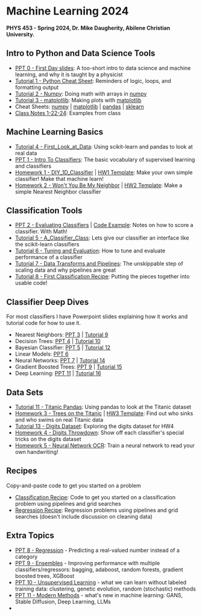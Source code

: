 # Machine Learning 2024
**PHYS 453 - Spring 2024, Dr. Mike Daugherity, Abilene Christian University.**

## Intro to Python and Data Science Tools
* [PPT 0 - First Day slides](pdf/ML0.pdf): A too-short intro to data science and machine learning, and why it is taught by a physicist
* [Tutorial 1 - Python Cheat Sheet](tutorial/Tutorial_01_Python_Cheat_Sheet.ipynb):  Reminders of logic, loops, and formatting output 
* [Tutorial 2 - Numpy](tutorial/Tutorial_02_Numpy.ipynb): Doing math with arrays in [numpy](https://numpy.org/)
* [Tutorial 3 - matplotlib](tutorial/Tutorial_03_Plots_with_matplotlib.ipynb): Making plots with [matplotlib](https://matplotlib.org/)
* Cheat Sheets: [numpy](pdf/numpy_cheat_sheet.pdf) | [matplotlib](pdf/matplotlib_cheat_sheet.pdf) | [pandas](pdf/pandas_cheat_sheet.pdf) | [sklearn](pdf/sklearn_cheat_sheet.pdf)
* [Class Notes 1-22-24](class/Class_1_22_24_Intro.ipynb): Examples from class


## Machine Learning Basics
* [Tutorial 4 - First_Look_at_Data](tutorial/Tutorial_04_First_Look_at_Data.ipynb): Using scikit-learn and pandas to look at real data
* [PPT 1 - Intro To Classifiers](pdf/ML1.pdf): The basic vocabulary of supervised learning and classifiers 
* [Homework 1 - DIY_1D_Classifier](class/HW1_DIY_1D_Classifier.ipynb) | [HW1 Template](class/HW1_Template.ipynb): Make your own simple classifier!  Make that machine learn!
* [Homework 2 - Won't You Be My Neighbor](class/HW2_Neighbors.ipynb) | [HW2 Template](class/HW2_Template.ipynb): Make a simple Nearest Neighbor classifier

## Classification Tools
* [PPT 2 - Evaluating Classifiers](pdf/ML2.pdf) | [Code Example](class/Metrics_examples.ipynb): Notes on how to score a classifier.  With Math!
* [Tutorial 5 - A_Classifier_Class](tutorial/Tutorial_05_A_Classifier_Class.ipynb): Lets give our classifier an interface like the scikit-learn classifiers
* [Tutorial 6 - Tuning and Evaluation](tutorial/Tutorial_06_Tuning_and_Evaluation.ipynb): How to tune and evaluate performance of a classifier
* [Tutorial 7 - Data Transforms and Pipelines](tutorial/Tutorial_07_Transforms_and_Pipelines.ipynb): The unskippable step of scaling data and why pipelines are great
* [Tutorial 8 - First Classification Recipe](tutorial/Tutorial_08_First_Classification_Recipe.ipynb): Putting the pieces together into usable code!

## Classifier Deep Dives
For most classifiers I have Powerpoint slides explaining how it works and tutorial code for how to use it.
* Nearest Neighbors:  [PPT 3](pdf/ML3.pdf) | [Tutorial 9](tutorial/Tutorial_09_Nearest_Neighbors.ipynb)
* Decision Trees: [PPT 4](pdf/ML4.pdf) | [Tutorial 10](tutorial/Tutorial_10_Decision_Trees.ipynb)
* Bayesian Classifier: [PPT 5](pdf/ML5.pdf) | [Tutorial 12](tutorial/Tutorial_12_Bayesian_Classifier.ipynb)
* Linear Models: [PPT 6](pdf/ML6.pdf)
* Neural Networks: [PPT 7](pdf/ML7.pdf) | [Tutorial 14](tutorial/Tutorial_14_Neural_Networks.ipynb)
* Gradient Boosted Trees: [PPT 9](pdf/ML9.pdf) | [Tutorial 15](tutorial/Tutorial_15_Boosted_Trees.ipynb)
* Deep Learning: [PPT 11](pdf/ML11.pdf) | [Tutorial 16](tutorial/Tutorial_16_Deep_Learning_Intro.ipynb) 

## Data Sets
* [Tutorial 11 - Titanic Pandas](tutorial/Tutorial_11_Titanic_Pandas.ipynb): Using pandas to look at the Titanic dataset
* [Homework 3 - Trees on the Titanic](class/HW3_Trees_on_the_Titanic.ipynb) | [HW3 Template](class/HW3_Template.ipynb): Find out who sinks and who swims on real Titanic data
* [Tutorial 13 - Digits Dataset](tutorial/Tutorial_13_Digits_Dataset.ipynb): Exploring the digits dataset for HW4
* [Homework 4 - Digits Throwdown](class/HW4_Digits_Throwdown.ipynb): Show off each classifier's special tricks on the digits dataset
* [Homework 5 - Neural Network OCR](class/HW5_Neural_Network_OCR.ipynb): Train a neural network to read your own handwriting!

## Recipes
Copy-and-paste code to get you started on a problem
* [Classification Recipe](tutorial/Classification_Recipe.ipynb): Code to get you started on a classification problem using pipelines and grid searches
* [Regression Recipe](tutorial/Regression_Recipe.ipynb): Regression problems using pipelines and grid searches (doesn't include discussion on cleaning data)

## Extra Topics
* [PPT 8 - Regression](pdf/ML8.pdf) - Predicting a real-valued number instead of a category
* [PPT 9 - Ensembles](pdf/ML9.pdf) - Improving performance with multiple classifiers/regressors: bagging, adaboost, random forests, gradient boosted trees, XGBoost
* [PPT 10 - Unsupervised Learning](pdf/ML10.pdf) - what we can learn without labeled training data: clustering, genetic evolution, random (stochastic) methods
* [PPT 11 - Modern Methods](pdf/ML11.pdf) - what's new in machine learning: GANS, Stable Diffusion, Deep Learning, LLMs
* 

<!---
COMMENTS!!!!!
* [Classifier Challenge](Class_Classifier_Challenge.ipynb): Evaluating classifiers problem in class 2.22.23
* [Class Challenge](Class_Challenge_03_20_23.ipynb): Spring Break is over, let's remember how to do machine learning
--->

